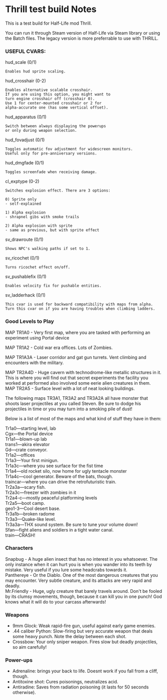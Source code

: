 # Thrill test build Notes

This is a test build for Half-Life mod Thrill.

You can run it through Steam version of Half-Life via Steam library or using the Batch files. The legacy version is more preferrable to use with THRILL.

### USEFUL CVARS:

hud_scale (0/1)

	Enables hud sprite scaling.

hud_crosshair (0-2)

	Enables alternative scalable crosshair. 
	If you are using this option, you might want to
	turn engine crosshair off (crosshair 0).
	Use 1 for center-mounted crosshair or 2 for
	alpha-accurate one (has some vertical offset).

hud_apparatus (0/1)

	Switch between always displaying the powerups
	or only during weapon selection.
	
hud_fovadjust (0/1)

	Toggles automatic fov adjustment for widescreen monitors.
	Useful only for pre-anniversary versions.
	
hud_dmgfade (0/1)
	
	Toggles screenfade when receiving damage.
	
cl_exptype (0-2)

	Switches explosion effect. There are 3 options:
	
	0) Sprite only
	- self-explained
	
	1) Alpha explosion
	- shrapnel gibs with smoke trails
	
	2) Alpha explosion with sprite
	- same as previous, but with sprite effect

sv_drawroute (0/1)

	Shows NPC's walking paths if set to 1.
	
sv_ricochet (0/1)

	Turns ricochet effect on/off.
	
sv_pushablefix (0/1)

	Enables velocity fix for pushable entities. 
	
sv_ladderhack (0/1)

	This cvar is used for backward compatibility with maps from alpha.
	Turn this cvar on if you are having troubles when climbing ladders.
	
### Good Levels to Play

MAP TR1A0  - Very first map, where you are tasked with performing an experiment using Portal device

MAP TR1A2  - Cold war era offices. Lots of Zombies.

MAP TR1A3A - Laser corridor and gat gun turrets. Vent climbing and encounters with the military.

MAP TR2A4D - Huge cavern with technodrome-like metallic structures in it. This is where you will find out that secret experiments the facility you worked at performed also involved some eerie alien creatures in them.  
MAP	TR2A5  - Surface level with a lot of neat looking buildings.

The following maps TR3A1, TR3A2 and TR3A2A all have monster that shoots laser projectiles at you called Steven. Be sure to dodge his projectiles in time or you may turn into a smoking pile of dust!

Below is a list of most of the maps and what kind of stuff they have in them:

Tr1a0—starting level, lab  
Cgx—the Portal device  
Tr1a1—blown-up lab  
trans1—akira elevator  
Gd—crate conveyor.  
Tr1a2—offices  
Tr1a3—Your first minigun.  
Tr1a3c—where you see surface for the fist time  
Tr1a4—old rocket silo, now home for ugly tentacle monster  
Tr1a4c—cool generator. Beware of the bats, though.  
traincar—where you can drive the retrofuturistic train.  
Tr2a3a—scary fish.  
Tr2a3c—freezer with zombies in it  
Tr2a4-c—mostly peaceful platforming levels  
Tr2a5—boot camp.  
geo1-3—Cool desert base.  
Tr3a1b—broken radome  
Tr3a3—Quake-like level.  
Tr3a3a—THX sound system. Be sure to tune your volume down!  
Sfan—fight aliens and soldiers in a tight water canal.  
train—CRASH!  

### Characters

Snapbug - A huge alien insect that has no interest in you whatsoever. The only instance when it can hurt you is when you wander into its teeth by mistake. Very useful if you lure some headcrabs towards it.  
Panthereye - Or the Diablo. One of the most dangerous creatures that you may encounter. Very subtle creature, and its attacks are very rapid and deadly.  
Mr.Friendly - Huge, ugly creature that barely travels around. Don't be fooled by its clumsy movements, though, because it can kill you in one punch! God knows what it will do to your carcass afterwards!  

### Weapons
- 9mm Glock: Weak rapid-fire gun, useful against early game enemies.
- .44 caliber Python: Slow-firing but very accurate weapon that deals some heavy punch. Note the delay between each shot.
- Crossbow: Your only sniper weapon. Fires slow but deadly projectiles, so aim carefully!

### Power-ups

- Adrenaline: brings your back to life. Doesnt work if you fall from a cliff, though.
- Antitoxine shot: Cures poisonings, neutralizes acid. 
- Antiradine: Saves from radiation poisoning (it lasts for 50 seconds otherwise).